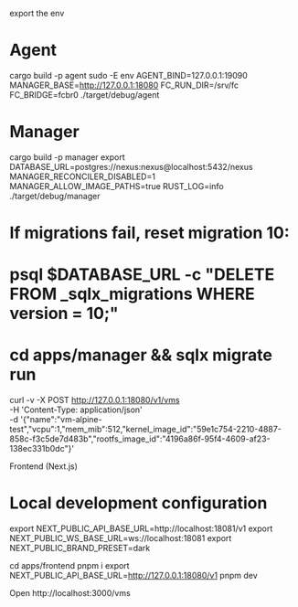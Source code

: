 export the env

# Agent
  cargo build -p agent
  sudo -E env AGENT_BIND=127.0.0.1:19090 MANAGER_BASE=http://127.0.0.1:18080 FC_RUN_DIR=/srv/fc FC_BRIDGE=fcbr0 ./target/debug/agent

# Manager
cargo build -p manager
export DATABASE_URL=postgres://nexus:nexus@localhost:5432/nexus
MANAGER_RECONCILER_DISABLED=1 MANAGER_ALLOW_IMAGE_PATHS=true RUST_LOG=info ./target/debug/manager

# If migrations fail, reset migration 10:
# psql $DATABASE_URL -c "DELETE FROM _sqlx_migrations WHERE version = 10;"
# cd apps/manager && sqlx migrate run


curl -v -X POST http://127.0.0.1:18080/v1/vms \
  -H 'Content-Type: application/json' \
  -d '{"name":"vm-alpine-test","vcpu":1,"mem_mib":512,"kernel_image_id":"59e1c754-2210-4887-858c-f3c5de7d483b","rootfs_image_id":"4196a86f-95f4-4609-af23-138ec331b0dc"}'


Frontend (Next.js)
# Local development configuration
export NEXT_PUBLIC_API_BASE_URL=http://localhost:18081/v1
export NEXT_PUBLIC_WS_BASE_URL=ws://localhost:18081
export NEXT_PUBLIC_BRAND_PRESET=dark


cd apps/frontend
pnpm i
export NEXT_PUBLIC_API_BASE_URL=http://127.0.0.1:18080/v1
pnpm dev

Open http://localhost:3000/vms